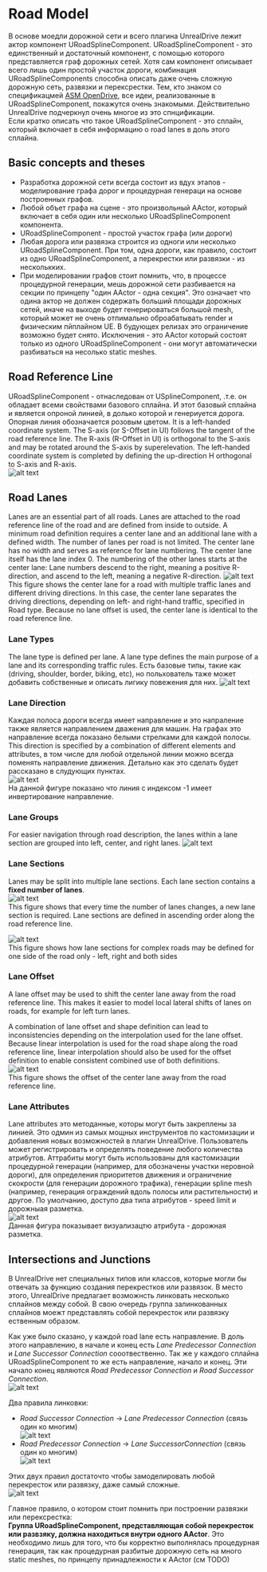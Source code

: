 # Road Model
В основе моедли дорожной сети и всего плагина UnrealDrive лежит актор компонент URoadSplineComponent.
URoadSplineComponent - это единственный и достаточный компонент, с помощью которого представляется граф дорожных сетей. Хотя сам компонент описывает всего лишь один простой участок дороги, комбинация URoadSplineComponents способна описать даже очень сложную дорожную сеть, развязки и перексрестки. 
Тем, кто знаком со спецификацмей [ASM OpenDrive](https://www.asam.net/standards/detail/opendrive/), все идеи, реализованные в URoadSplineComponent, покажутся очень знакомыми. Действительно UnrealDrive подчеркнул очень многое из это спнцификации.  
Если кратко описать что такое URoadSplineComponent - это сплайн, который включает в себя информацию о road lanes в доль этого сплайна.

## Basic concepts and theses
  * Разработка дорожной сети всегда состоит из вдух этапов - моделирование графа дорог и процедурная генераци на основе построенных графов.
  * Любой объет графа на сцене - это произвольный AActor, который включает в себя один или несколько URoadSplineComponent компонента.
  * URoadSplineComponent - простой участок графа (или дороги)
  * Любая дорога или развязка строится из одноги или несколько URoadSplineComponent. При том, одна дороги, как правило, состоит из одно URoadSplineComponent, а перекрестки или развязки - из несколькких.
  * При моделировании графов стоит помнить, что, в процессе процедурной генерации, мешь дорожной сети разбивается на секции по принцепу "один AActor - одна секция". Это означает что одина актор не должен содержать больший площади дорожных сетей, иначе на выходе будет генерироваться большой mesh, который может не очень отпимально оброабатывать render и физическим пйплайном UE. В будующех релизах это ограничение возможно будет снято. Исключения - это AActor который состоят только из одного URoadSplineComponent - они могут автоматически разбиваться на несолько static meshes.

## Road Reference Line
URoadSplineComponent - отнаследован от USplineComponent, .т.е. он обладает всеми свойствами базового сплайна. И этот базовый сплайна и является опроной линией, в долько которой и генериуется дорога.
Опорная линия обозначается розовым цветом. It is a left-handed coordinate system. The S-axis (or S-Offset in UI) follows the tangent of the road reference line. The R-axis (R-Offset in UI) is orthogonal to the S-axis and may be rotated around the S-axis by superelevation. The left-handed coordinate system is completed by defining the up-direction H orthogonal to S-axis and R-axis.  
![alt text](img/ref-line.png "Referance Line")

## Road Lanes
Lanes are an essential part of all roads. Lanes are attached to the road reference line of the road and are defined from inside to outside. A minimum road definition requires a center lane and an additional lane with a defined width. The number of lanes per road is not limited.
The center lane has no width and serves as reference for lane numbering. The center lane itself has the lane index 0. The numbering of the other lanes starts at the center lane: Lane numbers descend to the right, meaning a positive  R-direction, and ascend to the left, meaning a negative R-direction.
![alt text](img/lane-indexes.png "Lane Indexes")
This figure shows the center lane for a road with multiple traffic lanes and different driving directions. In this case, the center lane separates the driving directions, depending on left- and right-hand traffic, specified in Road type. Because no lane offset is used, the center lane is identical to the road reference line.

### Lane Types
The lane type is defined per lane. A lane type defines the main purpose of a lane and its corresponding traffic rules. Есть базовые типы, такие как (driving, shoulder, border, biking, etc), но польхователь таже может добавить собственные и описать лигику повежения для них.
![alt text](img/lane-types.png "Lane Types")  

### Lane Direction
Каждая полоса дороги всегда имеет направление и это напраление также является направлением дважения для машин. На графах это направление всегда показано белыми стрелками для каждой полосы. This direction is specified by a combination of different elements and attributes, в том числе для любой отдельной линии можно всегда поменять направление движения. Детально как это сделать будет рассказано в слудующих пунктах.  
![alt text](img/lane-dir.png "Lane Direction")  
На данной фигуре показано что линия с индексом -1 имеет инвертирование направление.

### Lane Groups
For easier navigation through road description, the lanes within a lane section are grouped into left, center, and right lanes.
![alt text](img/lane-group.png "Lane Groups")

### Lane Sections
Lanes may be split into multiple lane sections. Each lane section contains a **fixed number of lanes**.  
![alt text](img/lane-sections.png "Lane Sections")  
This figure shows that every time the number of lanes changes, a new lane section is required. Lane sections are defined in ascending order along the road reference line.  

![alt text](img/lane-sections-adv.png "Lane Sections Advanced")  
This figure shows how lane sections for complex roads may be defined for one side of the road only - left, right and both sides

### Lane Offset
A lane offset may be used to shift the center lane away from the road reference line. This makes it easier to model local lateral shifts of lanes on roads, for example for left turn lanes.  

A combination of lane offset and shape definition can lead to inconsistencies depending on the interpolation used for the lane offset. Because linear interpolation is used for the road shape along the road reference line, linear interpolation should also be used for the offset definition to enable consistent combined use of both definitions.  
![alt text](img/lane-offset.png "Lane Offset")  
This figure shows the offset of the center lane away from the road reference line.

### Lane Attributes
Lane attributes это методанные, которы могут быть закреплены за линией. Это одмин из самых мощных инструментов по кастомизации и добавления новых возможностей в плагин UnrealDrive. Пользователь может регистрировать и определять поведение любого количества атрибутов. Аттрабиты могут быть использованы для кастомизации процедурной генерации (например, для обозначены участки неровной дороги), для определения приоритетов движения и ограничение скокрости (для генерации дорожного трафика), генерации spline mesh (например, генерация ограждений вдоль полосы или растительности) и другое. 
По умолчанию, доступо два типа атрибутов - speed limit и дорожныая разметка.  
![alt text](img/lane-attr.png "Lane Attribute")  
Данная фигура показывает визуализацтю атрибута - дорожная разметка.

## Intersections and Junctions
В UnrealDrive нет специальных типов или классов, которые могли бы отвечать за функцию создания перекрестков или развязок. В место этого, UnrealDrive предлагает возможнсть линковать несколько сплайнов между собой. В свою очередь группа залинкованных сплайнов моежт представлять собой перекресток или развязку ественным образом.  

Как уже было сказано, у каждой road lane есть направление. В доль этого направлению, в начале и конец есть *Lane Predecessor Connection* и *Lane Successor Connection* сооотвественно. 
Так же у каждого сплайна URoadSplineComponent то же есть направление, начало и конец. Эти начало конец являются *Road Predecessor Connection* и *Road Successor Connection*.  
![alt text](img/connections.png "Road and Lane Connections")  

Два правила линковки:
  * *Road Successor Connection* -> *Lane Predecessor Connection* (связь один ко многим)  
    ![alt text](img/predecessor-to-successor.png) 
  * *Road Predecessor  Connection* -> *Lane SuccessorConnection* (связь один ко многим)  
    ![alt text](img/successor-to-predecessor.png)

Этих двух правил достаточто чтобы замоделировать любой перекресток или развязку, даже самый сложные.  
![alt text](img/junction.png)  

Главное правило, о котором стоит помнить при построении развязки или перексрестка:  
**Группа URoadSplineComponent, представляющая собой перекресток или развзяку, должна находиться внутри одного AActor**. Это необходимо лишь для того, что бы корректно выполнялась процедурная генерация, так как процедурная разбитые дорожную сеть на много static meshes, по принцепу принадлежности к AActor (см TODO) 

